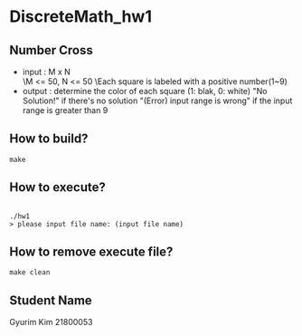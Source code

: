 # DiscreteMath_hw1
## Number Cross

- input : M x N  
\M <= 50, N <= 50 
\Each square is labeled with a positive number(1~9)
- output : determine the color of each square (1: blak, 0: white)
\"No Solution!" if there's no solution
\"(Error) input range is wrong" if the input range is greater than 9

## How to build?
```
make
```


## How to execute?
```

./hw1
> please input file name: (input file name)

``` 


## How to remove execute file?
```
make clean
```  

## Student Name
Gyurim Kim 21800053
